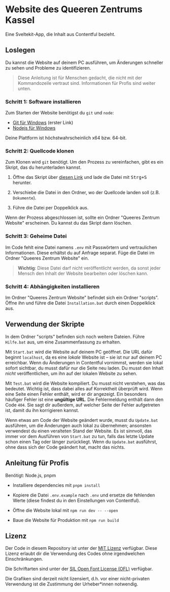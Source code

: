 # Website des Queeren Zentrums Kassel

Eine Sveltekit-App, die Inhalt aus Contentful bezieht.

## Loslegen

Du kannst die Website auf deinem PC ausführen, um Änderungen schneller zu sehen und Probleme zu identifizieren.

> Diese Anleitung ist für Menschen gedacht, die nicht mit der Kommandozeile vertraut sind. Informationen für Profis sind weiter unten.

### Schritt 1: Software installieren

Zum Starten der Website benötigst du `git` und `node`:

- [Git für Windows](https://git-scm.com/download/win) (erster Link)
- [Nodejs für Windows](https://nodejs.org/en/download)

Deine Plattform ist höchstwahrscheinlich x64 bzw. 64-bit.

### Schritt 2: Quellcode klonen

Zum Klonen wird `git` benötigt. Um den Prozess zu vereinfachen, gibt es ein Skript, das du herunterladen kannst.

1. Öffne das Skript über [diesen Link](https://raw.githubusercontent.com/Aloso/qzk/main/scripts/internal/clone-website.bat) und lade die Datei mit <kbd>Strg+S</kbd> herunter.

2. Verschiebe die Datei in den Ordner, wo der Quellcode landen soll (z.B. `Dokumente`).

3. Führe die Datei per Doppelklick aus.

Wenn der Prozess abgeschlossen ist, sollte ein Ordner "Queeres Zentrum Website" erscheinen. Du kannst du das Skript dann löschen.

### Schritt 3: Geheime Datei

Im Code fehlt eine Datei namens `.env` mit Passwörtern und vertraulichen Informationen. Diese erhältst du auf Anfrage separat. Füge die Datei im Ordner "Queeres Zentrum Website" ein.

> **Wichtig**: Diese Datei darf nicht veröffentlicht werden, da sonst jeder Mensch den Inhalt der Website bearbeiten oder löschen kann.

### Schritt 4: Abhängigkeiten installieren

Im Ordner "Queeres Zentrum Website" befindet sich ein Ordner "scripts". Öffne ihn und führe die Datei `Installation.bat` durch einen Doppelklick aus.

## Verwendung der Skripte

In dem Ordner "scripts" befinden sich noch weitere Dateien. Führe `Hilfe.bat` aus, um eine Zusammenfassung zu erhalten.

Mit `Start.bat` wird die Website auf deinem PC geöffnet. Die URL dafür beginnt `localhost`, da es eine _lokale_ Website ist – sie ist nur auf deinem PC erreichbar. Wenn du Änderungen in Contentful vornimmst, werden sie lokal sofort sichtbar, du musst dafür nur die Seite neu laden. Du musst den Inhalt _nicht_ veröffentlichen, um ihn auf der lokalen Website zu sehen.

Mit `Test.bat` wird die Website kompiliert. Du musst nicht verstehen, was das bedeutet. Wichtig ist, dass dabei alles auf Korrektheit überprüft wird. Wenn eine Seite einen Fehler enthält, wird er dir angezeigt. Ein besonders häufiger Fehler ist eine **ungültige URL**. Die Fehlermeldung enthält dann den Code `404`. Sie sagt dir außerdem, auf welcher Seite der Fehler aufgetreten ist, damit du ihn korrigieren kannst.

Wenn etwas am Code der Website geändert wurde, musst du `Update.bat` ausführen, um die Änderungen auch lokal zu übernehmen; ansonsten verwendest du einen veralteten Stand der Website. Es ist sinnvoll, das immer vor dem Ausführen von `Start.bat` zu tun, falls das letzte Update schon einen Tag oder länger zurückliegt. Wenn du `Update.bat` ausführst, ohne dass sich der Code geändert hat, macht das nichts.

## Anleitung für Profis

Benötigt: Node.js, pnpm

- Installiere dependencies mit `pnpm install`

- Kopiere die Datei `.env.example` nach `.env` und ersetze die fehlenden Werte (diese findest du in den Einstellungen von Contentful).

- Öffne die Website lokal mit `npm run dev -- --open`

- Baue die Website für Produktion mit `npm run build`

## Lizenz

Der Code in diesem Repository ist unter der [MIT Lizenz](https://opensource.org/license/mit) verfügbar. Diese Lizenz erlaubt dir die Verwendung des Codes ohne irgendwelchen Einschränkungen.

Die Schriftarten sind unter der [SIL Open Font License (OFL)](https://openfontlicense.org/) verfügbar.

Die Grafiken sind derzeit nicht lizensiert, d.h. vor einer nicht-privaten Verwendung ist die Zustimmung der Urheber\*innen notwendig.
